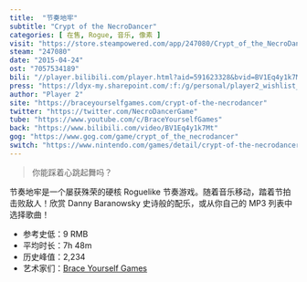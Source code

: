 ```yaml
---
title:  "节奏地牢"
subtitle: "Crypt of the NecroDancer"
categories: [ 在售, Rogue, 音乐, 像素 ]
visit: "https://store.steampowered.com/app/247080/Crypt_of_the_NecroDancer/"
steam: "247080"
date: "2015-04-24"
ost: "7057534189"
bili: "//player.bilibili.com/player.html?aid=591623328&bvid=BV1Eq4y1k7Mt&cid=439393014&page=5"
press: "https://ldyx-my.sharepoint.com/:f:/g/personal/player2_wishlist_one/EtidXNYl-yBNsIBZDRvhsKwB-aO1FGfeSE2uKV_AQXRL7w?e=NJDq7p"
author: "Player 2"
site: "https://braceyourselfgames.com/crypt-of-the-necrodancer"
twitter: "https://twitter.com/NecroDancerGame"
tube: "https://www.youtube.com/c/BraceYourselfGames"
back: "https://www.bilibili.com/video/BV1Eq4y1k7Mt"
gog: "https://www.gog.com/game/crypt_of_the_necrodancer"
switch: "https://www.nintendo.com/games/detail/crypt-of-the-necrodancer-nintendo-switch-edition-switch"
---
```


> 你能踩着心跳起舞吗？

节奏地牢是一个屡获殊荣的硬核 Roguelike 节奏游戏。随着音乐移动，踏着节拍击败敌人！欣赏 Danny Baranowsky 史诗般的配乐，或从你自己的 MP3 列表中选择歌曲！

- 参考史低：9 RMB
- 平均时长：7h 48m
- 历史峰值：2,234
- 艺术家们：[Brace Yourself Games](https://braceyourselfgames.com)
